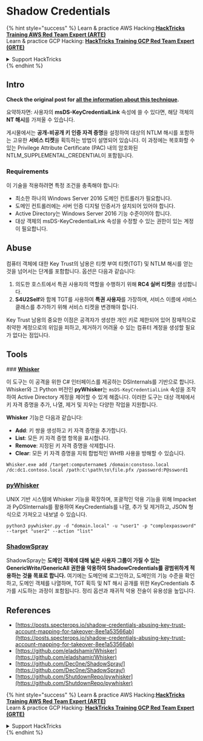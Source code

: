 # Shadow Credentials

{% hint style="success" %}
Learn & practice AWS Hacking:<img src="/.gitbook/assets/arte.png" alt="" data-size="line">[**HackTricks Training AWS Red Team Expert (ARTE)**](https://training.hacktricks.xyz/courses/arte)<img src="/.gitbook/assets/arte.png" alt="" data-size="line">\
Learn & practice GCP Hacking: <img src="/.gitbook/assets/grte.png" alt="" data-size="line">[**HackTricks Training GCP Red Team Expert (GRTE)**<img src="/.gitbook/assets/grte.png" alt="" data-size="line">](https://training.hacktricks.xyz/courses/grte)

<details>

<summary>Support HackTricks</summary>

* Check the [**subscription plans**](https://github.com/sponsors/carlospolop)!
* **Join the** 💬 [**Discord group**](https://discord.gg/hRep4RUj7f) or the [**telegram group**](https://t.me/peass) or **follow** us on **Twitter** 🐦 [**@hacktricks\_live**](https://twitter.com/hacktricks\_live)**.**
* **Share hacking tricks by submitting PRs to the** [**HackTricks**](https://github.com/carlospolop/hacktricks) and [**HackTricks Cloud**](https://github.com/carlospolop/hacktricks-cloud) github repos.

</details>
{% endhint %}

## Intro <a href="#3f17" id="3f17"></a>

**Check the original post for [all the information about this technique](https://posts.specterops.io/shadow-credentials-abusing-key-trust-account-mapping-for-takeover-8ee1a53566ab).**

요약하자면: 사용자의 **msDS-KeyCredentialLink** 속성에 쓸 수 있다면, 해당 객체의 **NT 해시**를 가져올 수 있습니다.

게시물에서는 **공개-비공개 키 인증 자격 증명**을 설정하여 대상의 NTLM 해시를 포함하는 고유한 **서비스 티켓**을 획득하는 방법이 설명되어 있습니다. 이 과정에는 복호화할 수 있는 Privilege Attribute Certificate (PAC) 내의 암호화된 NTLM_SUPPLEMENTAL_CREDENTIAL이 포함됩니다.

### Requirements

이 기술을 적용하려면 특정 조건을 충족해야 합니다:
- 최소한 하나의 Windows Server 2016 도메인 컨트롤러가 필요합니다.
- 도메인 컨트롤러에는 서버 인증 디지털 인증서가 설치되어 있어야 합니다.
- Active Directory는 Windows Server 2016 기능 수준이어야 합니다.
- 대상 객체의 msDS-KeyCredentialLink 속성을 수정할 수 있는 권한이 있는 계정이 필요합니다.

## Abuse

컴퓨터 객체에 대한 Key Trust의 남용은 티켓 부여 티켓(TGT) 및 NTLM 해시를 얻는 것을 넘어서는 단계를 포함합니다. 옵션은 다음과 같습니다:
1. 의도한 호스트에서 특권 사용자의 역할을 수행하기 위해 **RC4 실버 티켓**을 생성합니다.
2. **S4U2Self**와 함께 TGT를 사용하여 **특권 사용자**를 가장하며, 서비스 이름에 서비스 클래스를 추가하기 위해 서비스 티켓을 변경해야 합니다.

Key Trust 남용의 중요한 이점은 공격자가 생성한 개인 키로 제한되어 있어 잠재적으로 취약한 계정으로의 위임을 피하고, 제거하기 어려울 수 있는 컴퓨터 계정을 생성할 필요가 없다는 점입니다.

## Tools

### [**Whisker**](https://github.com/eladshamir/Whisker)

이 도구는 이 공격을 위한 C# 인터페이스를 제공하는 DSInternals를 기반으로 합니다. Whisker와 그 Python 버전인 **pyWhisker**는 `msDS-KeyCredentialLink` 속성을 조작하여 Active Directory 계정을 제어할 수 있게 해줍니다. 이러한 도구는 대상 객체에서 키 자격 증명을 추가, 나열, 제거 및 지우는 다양한 작업을 지원합니다.

**Whisker** 기능은 다음과 같습니다:
- **Add**: 키 쌍을 생성하고 키 자격 증명을 추가합니다.
- **List**: 모든 키 자격 증명 항목을 표시합니다.
- **Remove**: 지정된 키 자격 증명을 삭제합니다.
- **Clear**: 모든 키 자격 증명을 지워 합법적인 WHfB 사용을 방해할 수 있습니다.
```shell
Whisker.exe add /target:computername$ /domain:constoso.local /dc:dc1.contoso.local /path:C:\path\to\file.pfx /password:P@ssword1
```
### [pyWhisker](https://github.com/ShutdownRepo/pywhisker)

UNIX 기반 시스템에 Whisker 기능을 확장하며, 포괄적인 악용 기능을 위해 Impacket과 PyDSInternals를 활용하여 KeyCredentials를 나열, 추가 및 제거하고, JSON 형식으로 가져오고 내보낼 수 있습니다.
```shell
python3 pywhisker.py -d "domain.local" -u "user1" -p "complexpassword" --target "user2" --action "list"
```
### [ShadowSpray](https://github.com/Dec0ne/ShadowSpray/)

ShadowSpray는 **도메인 객체에 대해 넓은 사용자 그룹이 가질 수 있는 GenericWrite/GenericAll 권한을 악용하여 ShadowCredentials를 광범위하게 적용하는 것을 목표로 합니다.** 여기에는 도메인에 로그인하고, 도메인의 기능 수준을 확인하고, 도메인 객체를 나열하며, TGT 획득 및 NT 해시 공개를 위한 KeyCredentials 추가를 시도하는 과정이 포함됩니다. 정리 옵션과 재귀적 악용 전술이 유용성을 높입니다.


## References

* [https://posts.specterops.io/shadow-credentials-abusing-key-trust-account-mapping-for-takeover-8ee1a53566ab](https://posts.specterops.io/shadow-credentials-abusing-key-trust-account-mapping-for-takeover-8ee1a53566ab)
* [https://github.com/eladshamir/Whisker](https://github.com/eladshamir/Whisker)
* [https://github.com/Dec0ne/ShadowSpray/](https://github.com/Dec0ne/ShadowSpray/)
* [https://github.com/ShutdownRepo/pywhisker](https://github.com/ShutdownRepo/pywhisker)

{% hint style="success" %}
Learn & practice AWS Hacking:<img src="/.gitbook/assets/arte.png" alt="" data-size="line">[**HackTricks Training AWS Red Team Expert (ARTE)**](https://training.hacktricks.xyz/courses/arte)<img src="/.gitbook/assets/arte.png" alt="" data-size="line">\
Learn & practice GCP Hacking: <img src="/.gitbook/assets/grte.png" alt="" data-size="line">[**HackTricks Training GCP Red Team Expert (GRTE)**<img src="/.gitbook/assets/grte.png" alt="" data-size="line">](https://training.hacktricks.xyz/courses/grte)

<details>

<summary>Support HackTricks</summary>

* Check the [**subscription plans**](https://github.com/sponsors/carlospolop)!
* **Join the** 💬 [**Discord group**](https://discord.gg/hRep4RUj7f) or the [**telegram group**](https://t.me/peass) or **follow** us on **Twitter** 🐦 [**@hacktricks\_live**](https://twitter.com/hacktricks\_live)**.**
* **Share hacking tricks by submitting PRs to the** [**HackTricks**](https://github.com/carlospolop/hacktricks) and [**HackTricks Cloud**](https://github.com/carlospolop/hacktricks-cloud) github repos.

</details>
{% endhint %}
